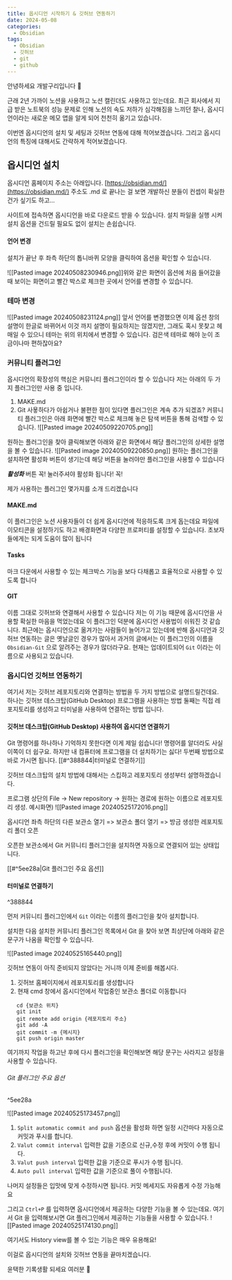 ```yaml
---
title: 옵시디언 시작하기 & 깃허브 연동하기
date: 2024-05-08
categories:
  - Obsidian
tags:
  - Obsidian
  - 깃허브
  - git
  - github
---
```

안녕하세요 개발구리입니다 🐸

근래 2년 가까이 노션을 사용하고 노션 캘린더도 사용하고 있는데요. 
최근 회사에서 지급 받은 노트북의 성능 문제로 인해 노션의 속도 저하가 심각해짐을 느끼던 찰나, 옵시디언이라는 새로운 메모 앱을 알게 되어 천천히 옮기고 있습니다.

이번엔 옵시디언의 설치 및 세팅과 깃허브 연동에 대해 적어보겠습니다.
그리고 옵시디언의 특징에 대해서도 간략하게 적어보겠습니다.
## 옵시디언 설치
옵시디언 홈페이지 주소는 아래입니다.
[https://obsidian.md/](https://obsidian.md/)
주소도 .md 로 끝나는 걸 보면 개발하신 분들이 컨셉이 확실한건가 싶기도 하고...

사이트에 접속하면 옵시디언을 바로 다운로드 받을 수 있습니다.
설치 파일을 실행 시켜 설치 옵션을 건드릴 필요도 없이 설치는 손쉽습니다.

#### 언어 변경
설치가 끝난 후 좌측 하단의 톱니바퀴 모양을 클릭하여 옵션을 확인할 수 있습니다.

![[Pasted image 20240508230946.png]]위와 같은 화면이 옵션에 처음 들어갔을 때 보이는 화면이고 빨간 박스로 체크한 곳에서 언어를 변경할 수 있습니다.

### 테마 변경
![[Pasted image 20240508231124.png]]
앞서 언어를 변경했으면 이제 옵션 창의 설명이 한글로 바뀌어서 이것 까지 설명이 필요하지는 않겠지만, 그래도 혹시 못찾고 헤매일 수 있으니 테마는 위의 위치에서 변경할 수 있습니다.
검은색 테마로 해야 눈이 조금이나마 편하잖아요?

### 커뮤니티 플러그인
옵시디언의 확장성의 핵심은 커뮤니티 플러그인이라 할 수 있습니다
저는 아래의 두 가지 플러그인만 사용 중 입니다.
1. MAKE.md
2. Git
사욯하다가 아쉽거나 불편한 점이 있다면 플러그인은 계속 추가 되겠죠?
커뮤니티 플러그인은 아래 화면에 빨간 박스로 체크해 놓은 탐색 버튼을 통해 검색할 수 있습니다.
![[Pasted image 20240509220705.png]]

원하는 플러그인을 찾아 클릭해보면 아래와 같은 화면에서 해당 플러그인의 상세한 설명을 볼 수 있습니다.
![[Pasted image 20240509220850.png]]
원하는 플러그인을 설치하면 활성화 버튼이 생기는데 해당 버튼을 눌러야만 플러그인을 사용할 수 있습니다

***활성화*** 버튼 꼭! 눌러주셔야 활성화 됩니다! 꼭! 

제가 사용하는 플러그인 몇가지를 소개 드리겠습니다

#### MAKE.md
이 플러그인은 노션 사용자들이 더 쉽게 옵시디언에 적응하도록 크게 돕는데요
파일에 이모티콘을 설정하기도 하고 배경화면과 다양한 프로퍼티를 설정할 수 있습니다.
초보자들에게는 되게 도움이 많이 됩니다

#### Tasks
마크 다운에서 사용할 수 있는 체크박스 기능을 보다 다채롭고 효율적으로 사용할 수 있도록 합니다

#### GIT
이름 그대로 깃허브와 연결해서 사용할 수 있습니다
저는 이 기능 때문에 옵시디언을 사용할 확실한 마음을 먹었는데요 이 플러그인 덕분에 옵시디언 사용법이 쉬워진 것 같습니다.
최근에는 옵시디언으로 옮겨가는 사람들이 늘어가고 있는데에 반해 옵시디언과 깃허브 연동하는 글은 옛날글인 경우가 많아서 과거의 글에서는 이 플러그인의 이름을 `Obsidian-Git` 으로 알려주는 경우가 많더라구요.
현재는 업데이트되어 `Git` 이라는 이름으로 사용되고 있습니다.


### 옵시디언 깃허브 연동하기

여기서 저는 깃허브 레포지토리와 연결하는 방법을 두 가지 방법으로 설명드릴건데요.
하나는 깃허브 데스크탑(GitHub Desktop) 프로그램을 사용하는 방법
둘째는 직접 레포지토리를 생성하고 터미널을 사용하여 연결하는 방법 입니다.

#### 깃허브 데스크탑(GitHub Desktop) 사용하여 옵시디연 연결하기
Git 명령어를 하나하나 기억하지 못한다면 이게 제일 쉽습니다!
명령어를 알더라도 사실 이쪽이 더 쉽구요. 하지만 내 컴퓨터에 프로그램을 더 설치하기는 싫다! 
두번째 방법으로 바로 가시면 됩니다. [[#^388844|터미널로 연결하기]]


깃허브 데스크탑의 설치 방법에 대해서는 스킵하고 레포지토리 생성부터 설명하겠습니다.

프로그램 상단의 File -> New repository -> 원하는 경로에 원하는 이름으로 레포지토리 생성.
예시화면)
![[Pasted image 20240525172016.png]]

옵시디언 좌측 하단의 다른 보관소 열기 => 보관소 폴더 열기 => 방금 생성한 레포지토리 폴더 오픈

오픈한 보관소에서 Git 커뮤니티 플러그인을 설치하면 자동으로 연결되어 있는 상태입니다.

[[#^5ee28a|Git 플러그인 주요 옵션]]

#### 터미널로 연결하기

^388844

먼저 커뮤니티 플러그인에서 `Git` 이라는 이름의 플러그인을 찾아 설치합니다.

설치한 다음 설치한 커뮤니티 플러그인 목록에서 Git 을 찾아 보면 최상단에 아래와 같은 문구가 나옴을 확인할 수 있습니다.

![[Pasted image 20240525165440.png]]

깃허브 연동이 아직 준비되지 않았다는 거니까 이제 준비를 해봅시다. 

1. 깃허브 홈페이지에서 레포지토리를 생성합니다
2. 현재 cmd 창에서 옵시디언에서 작업중인 보관소 폴더로 이동합니다
````
   cd {보관소 위치}
   git init
   git remote add origin {레포지토리 주소}
   git add -A
   git commit -m {메시지}
   git push origin master
````

여기까지 작업을 하고난 후에 다시 플러그인을 확인해보면 해당 문구는 사라지고 설정을 사용할 수 있습니다.

###### Git 플러그인 주요 옵션

^5ee28a

![[Pasted image 20240525173457.png]]

1. `Split automatic commit and push` 옵션을 활성화 하면 일정 시간마다 자동으로 커밋과 푸시를 합니다.
2. `Valut commit interval` 입력한 값을 기준으로 신규,수정 후에 커밋이 수행 됩니다.
3. `Valut push interval` 입력한 값을 기준으로 푸시가 수행 됩니다.
4. `Auto pull interval` 입력한 값을 기준으로 풀이 수행됩니다.

나머지 설정들은 입맛에 맞게 수정하시면 됩니다.
커밋 메세지도 자유롭게 수정 가능해요

그리고 `Ctrl+P` 를 입력하면 옵시디언에서 제공하는 다양한 기능을 볼 수 있는데요.
여기서 Git 을 입력해보시면 Git 플러그인에서 제공하는 기능들을 사용할 수 있습니다.
![[Pasted image 20240525174130.png]]

여기서도 History view를 볼 수 있는 기능은 매우 유용해요!

이걸로 옵시디언의 설치와 깃허브 연동을 끝마치겠습니다.

윤택한 기록생활 되세요 여러분 🐸